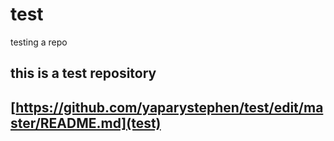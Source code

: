 # test
testing a repo

## this is a test repository

## [https://github.com/yaparystephen/test/edit/master/README.md](test)
